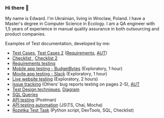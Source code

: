 ### Hi there 👋

My name is Edward. I'm Ukrainian, living in Wroclaw, Poland.
I have a Master's degree in Computer Science in Ecology.
I am a QA engineer with 1,5 years of experience in manual quality assurance in both outsourcing and product companies.

Examples of Test documentation, developed by me:
* [Test Cases](https://docs.google.com/spreadsheets/d/1d0bcC_fUO1M68Wyex1LIb1906ZA9y1XNz-NxeFIj_ZI/edit?usp=drive_link), [Test Cases 2](https://docs.google.com/spreadsheets/d/1lgzOytztOcFKiNt7UBXOaKaRaYnuxrM3kdY-YYKnL9s/edit?usp=sharing) ([Requirements](https://drive.google.com/drive/folders/1rRYm07tnUg7KK-6XjHTCwmKz-AaMY3Ab?usp=drive_link), [AUT](https://gettop.us))
* [Checklist ](https://docs.google.com/spreadsheets/d/1DbBC5-etBD55L_6lM5vYwtHq9UjXzYJA8KDt9r-ATtA/edit?usp=sharing), [Checklist 2](https://docs.google.com/spreadsheets/d/1OITI_gE7iFne9Z8pmAuPOEy4xzMewlR22lErqrydUFM/edit?usp=sharing)
* [Requirements testing](https://docs.google.com/document/d/1AnylPfXxqWqNMDd264xGh8iGiQmqBj4njWTORRbhn_Y/edit?usp=drive_link)
* [Mobile app testing - BudgetBytes](https://docs.google.com/spreadsheets/d/1pxOCADgXO5JyIe3Y5ugSRw9FPp3b9u6RtThQsmXBb-o/edit?usp=drive_link) (Exploratory, 1 hour)
* [Movile app testing - Slack](https://docs.google.com/spreadsheets/d/1M-1R3z4PM2-yM-WN6j1xa_UjFkS6CCLhkeeULeRvGRo/edit?usp=sharing) (Exploratory, 1 hour)
* [Live website testing](https://docs.google.com/spreadsheets/d/1_ZWTXT-J-cfS-Kizydy-8X4jKoFF7Q-KhyrN0bWPVjw/edit?usp=sharing) (Exploratory, 2 hours)
* [Issue tracking](https://docs.google.com/spreadsheets/d/1f-anoza79xovGiDYg4YonrW--1RbM3YxukwH-p9rfVA/edit?usp=sharing) (Others' bug reports testing on pages 2-5), [AUT](https://dev.easymeets.app/auth/signin)
* [Test Design techniques](https://docs.google.com/spreadsheets/d/1eCTVYUkQJ_eg4zEs8y9QdSsIYY1f-_CKSfQj4oFTV8U/edit?usp=sharing), [Diagram](https://drive.google.com/file/d/1YwuCIhijnYGUh2Nhny2Cd3Oo9XFjKNBs/view?usp=sharing)
* [SQL Queries](https://docs.google.com/spreadsheets/d/1sXvAoeYbX0FQs6QBBF5KsFjdFM54ViKTWGwqvBTNLeE/edit?usp=sharing)
* [API testing](https://www.postman.com/grey-shuttle-911240/workspace/ed9ward/collection/21299068-e40ea5bf-1b5d-42b1-8991-d2506a906d52?action=share&creator=21299068) (Postman)
* [API testing automation](https://gitlab.com/ed9ward1/api-testing.git) (JS\TS, Chai, Mocha)
* [Rozetka Test Task](https://docs.google.com/document/d/16dnHhtgyUU-eOSBJHlpwcyzwDWaHdX5TyDXbJ_WuMpc/edit?usp=sharing) (Python script, DevTools, SQL, Checklist)
  
<!--

I am good at influencing engineering-wide best practices within teams and across others for the full software development life cycle, including documentation, design, coding standards, code reviews, building, testing, deployment, and other operations as well as leading teams of 3-5 software engineers, coaching and mentoring less experienced developers and peers.

I have the following outside-of-work achievements:

An open source enthusiast being top 5.5K worldwide by GitHub accounts ranking.
A recurring speaker on the largest Ukrainian IT community's podcast about DevOps with 65K+ subscribers on YouTube.
An author of 15+ articles about software engineering on 3 different languages that have 325K+ views in total on Medium, DOU, and Habr (not under maintenance).

- 🔭 I’m currently working on ...
- 🌱 I’m currently learning ...
- 👯 I’m looking to collaborate on ...
- 🤔 I’m looking for help with ...
- 💬 Ask me about ...
- 📫 How to reach me: ...
- ⚡ Fun fact: ...
-->
